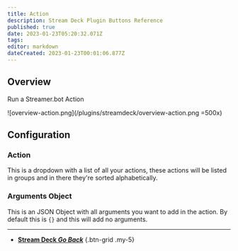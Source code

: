 ```yaml
---
title: Action
description: Stream Deck Plugin Buttons Reference 
published: true
date: 2023-01-23T05:20:32.071Z
tags: 
editor: markdown
dateCreated: 2023-01-23T00:01:06.877Z
---
```


## Overview
Run a Streamer.bot Action

![overview-action.png](/plugins/streamdeck/overview-action.png =500x)

## Configuration
### Action
This is a dropdown with a list of all your actions, these actions will be listed in groups and in there they're sorted alphabetically.

### Arguments Object
This is an JSON Object with all arguments you want to add in the action. By default this is `{}` and this will add no arguments.

---

- [<i class="mdi mdi-chevron-left"></i>**Stream Deck *Go Back***](/Plugins/Stream-Deck)
{.btn-grid .my-5}